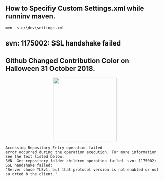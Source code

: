 ##  How to Specifiy Custom Settings.xml while runninv maven.
 ```mvn -s c:\dev\settings.xml```
## svn: 1175002: SSL handshake failed
##  Github Changed Contribution Color on Halloween 31 October 2018.
  
<div align="center">
  <img src="svn-handshake.png" width="200">
</div>

```
Accessing Repository Entry operation failed 
error occurred during the operation execution. For more information see the text listed below. 
SVN  Get repository folder children operation failed. svn: 1175002: SSL handshake failed: 
'Server chose TLSv1, but that protocol version is not enabled or not su orted b the client.' 
```